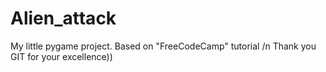 # Alien_attack
My little pygame project. Based on "FreeCodeCamp" tutorial /n
Thank you GIT for your excellence))
